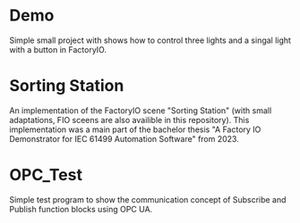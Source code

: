 # Demo
Simple small project with shows how to control three lights and a singal light with a button in FactoryIO.
# Sorting Station
An implementation of the FactoryIO scene "Sorting Station" (with small adaptations, FIO sceens are also availible in this repository). This implementation was a main part of the bachelor thesis "A Factory IO Demonstrator for IEC 61499 Automation Software" from 2023.
# OPC_Test
Simple test program to show the communication concept of Subscribe and Publish function blocks using OPC UA.
